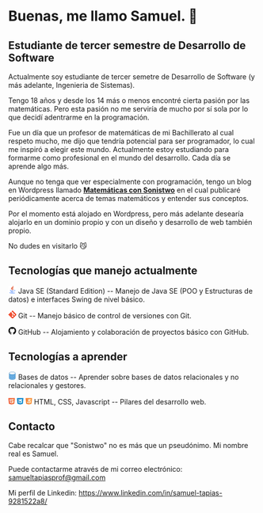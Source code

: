 # Buenas, me llamo Samuel. 👋

## Estudiante de tercer semestre de Desarrollo de Software

Actualmente soy estudiante de tercer semetre de Desarrollo de Software (y más adelante, Ingenieria de Sistemas).

Tengo 18 años y desde los 14 más o menos encontré cierta pasión por las matemáticas. Pero esta pasión no me serviría de mucho por sí sola por lo que decidí adentrarme en la programación.

Fue un día que un profesor de matemáticas de mi Bachillerato al cual respeto mucho, me dijo que tendría potencial para ser programador, lo cual me inspiró a elegir este mundo.
Actualmente estoy estudiando para formarme como profesional en el mundo del desarrollo. Cada día se aprende algo más.

Aunque no tenga que ver especialmente con programación, tengo un blog en Wordpress llamado [**Matemáticas con Sonistwo**](https://matesconsonistwo.wordpress.com/) en el cual publicaré periódicamente
acerca de temas matemáticos y entender sus conceptos.

Por el momento está alojado en Wordpress, pero más adelante desearía alojarlo en un dominio propio y con un diseño y desarrollo de web también propio.

No dudes en visitarlo 😼
##

## Tecnologías que manejo actualmente

![JAVA SE](https://github.com/Sonistwo/Sonistwo/blob/main/java.png) Java SE (Standard Edition) -- Manejo de Java SE (POO y Estructuras de datos) e interfaces Swing de nivel básico.

![GIT](https://github.com/Sonistwo/Sonistwo/blob/main/git.png) Git -- Manejo básico de control de versiones con Git.

![GITHUB](https://github.com/Sonistwo/Sonistwo/blob/main/github.png) GitHub -- Alojamiento y colaboración de proyectos básico con GitHub.


##

## Tecnologías a aprender

![DB](https://github.com/Sonistwo/Sonistwo/blob/main/bd.png) Bases de datos -- Aprender sobre bases de datos relacionales y no relacionales y gestores.

![HTML, CSS, JS](https://github.com/Sonistwo/Sonistwo/blob/main/html%20css%20js.png) HTML, CSS, Javascript -- Pilares del desarrollo web.


##

## Contacto

Cabe recalcar que "Sonistwo" no es más que un pseudónimo. Mi nombre real es Samuel.

Puede contactarme através de mi correo electrónico:
samueltapiasprof@gmail.com

Mi perfil de Linkedin:
https://www.linkedin.com/in/samuel-tapias-9281522a8/
